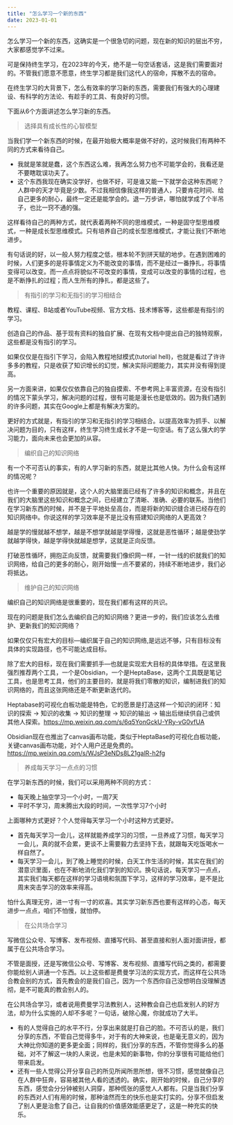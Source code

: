 ```yaml
---
title: "怎么学习一个新的东西"
date: 2023-01-01
---
```



怎么学习一个新的东西，这确实是一个很急切的问题，现在新的知识的层出不穷，大家都感觉学不过来。

可是保持终生学习，在2023年的今天，绝不是一句空话套话，这是我们需要面对的。不管我们愿意不愿意，终生学习都是我们这代人的宿命，挥散不去的宿命。

在终生学习的大背景下，怎么有效率的学习新的东西，需要我们有强大的心理建设、有科学的方法论、有趁手的工具、有良好的习惯。

下面从6个方面讲述怎么学习新的东西。

<blockquote class="blockquote">选择具有成长性的心智模型</blockquote>

当我们学一个新东西的时候，在最开始极大概率是做不好的，这时候我们有两种不同的方式来看待自己。

- 我就是笨就是蠢，这个东西这么难，我再怎么努力也不可能学会的，我看还是不要瞎耽误功夫了。
- 这个东西我现在确实没学好，也做不好，可是谁又能一下就学会这种东西呢？人群中的天才毕竟是少数。不过我相信像我这样的普通人，只要肯花时间、给自己更多的耐心，最终一定还是能学会的。退一万步讲，哪怕就学成了个半吊子，也比一窍不通的强。

这样看待自己的两种方式，就代表着两种不同的思维模式，一种是固守型思维模式，一种是成长型思维模式。只有培养自己的成长型思维模式，才能让我们不断地进步。

有句话说的好，以一般人努力程度之低，根本轮不到拼天赋的地步。在遇到困难的时候，人们更多的是将事情定义为不能改变的事情，而不是经过一番挣扎，将事情变得可以改变。而一点点将貌似不可改变的事情，变成可以改变的事情的过程，也是不断挣扎的过程；而人生所有的挣扎，都是这些了。

<blockquote class="blockquote">有指引的学习和无指引的学习相结合</blockquote>

教程、课程、B站或者YouTube视频、官方文档、技术博客等，这些都是有指引的学习。

创造自己的作品、基于现有资料的独自扩展、在现有文档中提出自己的独特观察，这些都是没有指引的学习。

如果仅仅是在指引下学习，会陷入教程地狱模式(tutorial hell)，也就是看过了许许多多的教程，只是收获了知识增长的幻觉，解决实际问题能力，其实并没有得到提高。

另一方面来讲，如果仅仅依靠自己的独自摸索、不参考网上丰富资源，在没有指引的情况下蒙头学习，解决问题的过程，很有可能是漫长也是低效的。因为我们遇到的许多问题，其实在Google上都是有解决方案的。

更好的方式就是，有指引的学习和无指引的学习相结合。以提高效率为抓手、以解决问题为目的，只有这样，终生学习终生成长才不是一句空话。有了这么强大的学习能力，面向未来也会更加的从容。

<blockquote class="blockquote">编织自己的知识网络</blockquote>

有一个不可否认的事实，有的人学习新的东西，就是比其他人快。为什么会有这样的情况呢？

也许一个重要的原因就是，这个人的大脑里面已经有了许多的知识和概念，并且在我们的大脑里这些知识和概念之间，已经建立了清晰、准确、必要的联系。当他们在学习新东西的时候，并不是于平地处垒高台，而是将新的知识缝合进已经存在的知识网络中。你说这样的学习效率是不是比没有搭建知识网络的人更高效？

越是学的慢就越不想学，越是不想学就越是学得慢，这就是恶性循环；越是使劲学就越学得快，越是学得快就越是想学，这就是正向反馈。

打破恶性循环，拥抱正向反馈，就需要我们像织网一样，一针一线的织就我们的知识网络，给自己的更多的耐心，刚开始慢一点不要紧的，持续不断地进步，我们必将抵达。

<blockquote class="blockquote">维护自己的知识网络</blockquote>

编织自己的知识网络是很重要的，现在我们都有这样的共识。

现在的问题是我们怎么去编织自己的知识网络？更进一步的，我们应该怎么去维护、更新我们的知识网络？

如果仅仅只有宏大的目标—编织属于自己的知识网络,是远远不够，只有目标没有具体的实现路径，也不可能达成目标。

除了宏大的目标，现在我们需要抓手—也就是实现宏大目标的具体举措。在这里我强烈推荐两个工具，一个是Obsidian，一个是HeptaBase，这两个工具既是笔记工具，也是思考工具，他们的主要目的，就是将我们零散的知识，编制进我们的知识网络的，而且这张网络还是不断更新迭代的。

Heptabase的可视化白板功能是特色，它的愿景是打造这样一个知识的闭环：知识的探索 → 知识的收集 → 知识的整理 → 知识的输出 → 输出后继续供自己或供其他人探索。https://mp.weixin.qq.com/s/6q5YonGckU-YRy-vG0vfUA

Obsidian现在也推出了canvas画布功能，类似于HeptaBase的可视化白板功能，关键canvas画布功能，对个人用户还是免费的。   https://mp.weixin.qq.com/s/WJsP3eNDs8L21galR-h2fg

<blockquote class="blockquote">养成每天学习一点点的习惯</blockquote>

在学习新东西的时候，我们可以采用两种不同的方式：

- 每天晚上抽空学习一个小时，一周7天
- 平时不学习，周末腾出大段的时间，一次性学习7个小时

上面哪种方式更好？个人觉得每天学习一个小时这种方式更好。

- 首先每天学习一会儿，这样就能养成学习的习惯，一旦养成了习惯，每天学习一会儿，真的就不会累，更谈不上需要毅力去坚持下去，就跟每天吃饭喝水一样自然了。
- 每天学习一会儿，到了晚上睡觉的时候，白天工作生活的时候，其实在我们的潜意识里面，也在不断地消化我们学到的知识。换句话说，每天学习一点点，其实我们每天都在这样的学习语境和氛围下学习，这样的学习效率，是不是比周末突击学习的效率来得高。

怕什么真理无穷，进一寸有一寸的欢喜。其实学习新东西也要有这样的心态，每天进步一点点，咱们不怕慢，就怕停。

<blockquote class="blockquote">在公共场合学习</blockquote>

写微信公众号、写博客、发布视频、直播写代码、甚至直接和别人面对面讲授，都属于在公共场合学习。

不管是面授，还是写微信公众号、写博客、发布视频、直播写代码之类的，都需要你能给别人讲通一个东西。以上这些都是费曼学习法的实现方式，而这样在公共场合教会别的方式，首先教会的是我们自己，因为一个东西你自己没想明白没理解透彻，是不可能真的教会别人的。

在公共场合学习，或者说用费曼学习法教别人，这种教会自己也启发别人的好方法，却为什么实施的人却不多呢？一句话，破除心魔，你就成功了大半。

- 有的人觉得自己的水平不行，分享出来就是打自己的脸。不可否认的是，我们分享的东西，不管自己觉得多牛，对于有的大神来说，也是毫无意义的，因为大神比你知道的更多更全面；同样的，我们分享的东西，不管你觉得多么的基础，对不了解这一块的人来说，也是未知的新事物，你的分享很有可能给他们带来启发。
- 还有一些人觉得公开分享自己的所见所闻所思所想，很不习惯，感觉就像自己在人群中狂奔，容易被其他人看的透透的。确实，刚开始的时候，自己分享的东西，感觉会分分钟被别人洞穿，那种慌张的感觉人人都有。只是当我们分享的东西对人们有用的时候，那种油然而生的快乐也是实打实的。分享不但启发了别人更是治愈了自己，让自我的价值感效能感更足了，这是一种充实的快乐。
